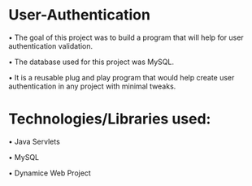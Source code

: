 # User-Authentication
• The goal of this project was to build a program that will help for user authentication validation. 

• The database used for this project was MySQL.

• It is a reusable plug and play program that would help create user authentication in any project with minimal tweaks.

# Technologies/Libraries used:
• Java Servlets

• MySQL

• Dynamice Web Project
